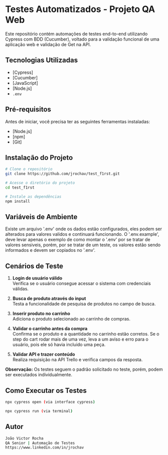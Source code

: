 # Testes Automatizados - Projeto QA Web

Este repositório contém automações de testes end-to-end utilizando Cypress com BDD (Cucumber), voltado para a validação funcional de uma aplicação web e validação de Get na API.

## Tecnologias Utilizadas

- [Cypress]
- [Cucumber]
- [JavaScript]
- [Node.js]
- `.env`

## Pré-requisitos

Antes de iniciar, você precisa ter as seguintes ferramentas instaladas:

- [Node.js]
- [npm]
- [Git]

## Instalação do Projeto

```bash
# Clone o repositório
git clone https://github.com/jrochav/test_f1rst.git

# Acesse o diretório do projeto
cd test_f1rst

# Instale as dependências
npm install
```

## Variáveis de Ambiente
Existe um arquivo '.env' onde os dados estão configurados, eles podem ser alterados para valores validos e continuará funcionando. O '.env.example', deve levar apenas o exemplo de como montar o '.env' por se tratar de valores sensiveis, porém, por se tratar de um teste, os valores estão sendo informados e devem ser copiados no '.env'.

## Cenários de Teste

1. **Login de usuário válido**  
   Verifica se o usuário consegue acessar o sistema com credenciais válidas.

2. **Busca de produto através do input**  
   Testa a funcionalidade de pesquisa de produtos no campo de busca.

3. **Inserir produto no carrinho**  
   Adiciona o produto selecionado ao carrinho de compras.

4. **Validar o carrinho antes da compra**  
   Confirma se o produto e a quantidade no carrinho estão corretos. Se o step do cart rodar mais de uma vez, leva a um aviso e erro para o usuário, pois ele só havia incluido uma peça.

5. **Validar API e trazer conteúdo**  
   Realiza requisição na API Trello e verifica campos da resposta.

**Observação:**
Os testes seguem o padrão solicitado no teste, porém, podem ser executados individualmente.

## Como Executar os Testes
```bash
npx cypress open (via interface cypress)

npx cypress run (via terminal)
```
## Autor
```bash
João Victor Rocha
QA Senior | Automação de Testes
https://www.linkedin.com/in/jrochav
```
